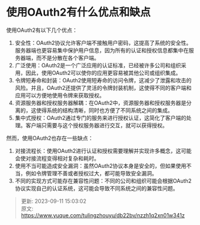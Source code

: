 # 使用OAuth2有什么优点和缺点

使用OAuth2有以下几个优点：

1. 安全性：OAuth2协议允许客户端不接触用户密码，这提高了系统的安全性。服务器端也更容易集中保护用户信息，因为所有的认证和授权信息都集中在服务器端，而不是分散在各个客户端。
2. 广泛使用：OAuth2是一个广泛应用的认证标准，已经被许多公司和组织采用，因此，使用OAuth2可以使你的应用更容易被其他公司或组织集成。
3. 令牌短寿命和封装：OAuth2使用短寿命的访问令牌，这减少了泄露和攻击的风险。并且，OAuth2还提供了灵活的令牌封装机制，这使得不同的客户端和应用可以方便地使用令牌来获取授权。
4. 资源服务器和授权服务器解耦：在OAuth2中，资源服务器和授权服务器是分离的，这使得系统的结构清晰，同时也方便了不同系统之间的集成。
5. 集中式授权：OAuth2通过专门的服务来进行授权认证，这简化了客户端的处理。客户端只需要与这个授权服务器进行交互，就可以获得授权。

然而，使用OAuth2也存在一些缺点：

1. 对接流程长：使用OAuth2进行认证和授权需要理解并实现许多概念，这可能会使对接流程变得相对复杂和耗时。
2. 使用不当可能造成安全漏洞：虽然OAuth2协议本身是安全的，但如果使用不当，例如令牌管理不善或者授权过大，都可能导致安全漏洞。
3. 不同的实现方式可能存在兼容性问题：不同的公司和组织可能会根据OAuth2协议实现自己的认证系统，这可能会导致不同系统之间的兼容性问题。



> 更新: 2023-09-11 15:03:02  
> 原文: <https://www.yuque.com/tulingzhouyu/db22bv/nzzh1q2xn01w341z>